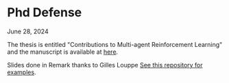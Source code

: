 # Phd Defense 

June 28, 2024

The thesis is entitled "Contributions to Multi-agent Reinforcement Learning" and the manuscript is available at [here](https://orbi.uliege.be/handle/2268/317218).

Slides done in Remark thanks to Gilles Louppe [See this repository for examples](https://github.com/glouppe/talk-template).
